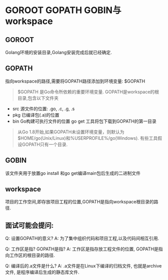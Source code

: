 # GOROOT GOPATH GOBIN与workspace

## GOROOT
Golang环境的安装目录,Golang安装完成后就已经确定.

## GOPATH
指向workspace的路径,需要将GOPATH路径添加到环境变量: $GOPATH
> $GOPATH 是Go命令所依赖的重要环境变量.
GOPATH是workspace的根目录,包含以下文件夹
- src 源文件的位置: .go, .c, .g, .s
- pkg 已编译包(.a)的位置
- bin Go构建可执行文件的位置
go get 工具将包下载到GOPATH的第一目录
> 从Go 1.8开始,如果GOPATH未设置环境变量，则默认为$HOME/go(Unix/Linux)和%USERPROFILE%/go(Windows).
> 有些工具假设GOPATH只有一个目录.

## GOBIN
该文件夹用于放置go install 和go get编译main包后生成的二进制文件

## workspace
项目的工作空间,即存放项目工程的位置,GOPATH是指向workspace根目录的路径.

## 面试可能会提问:
Q: 设置GOPATH的意义?
A: 为了集中组织代码和项目工程,以及代码间相互引用.

Q: 工作区是指? GOPATH是指?
A: 工作区是指存放工程文件的位置, GOPATH是指向工作区的根目录的路径.

Q: 编译后的.a文件是什么?
A: .a文件是在Linux下编译的归档文件, 也就是archive文件, 是程序编译后生成的静态库文件.
